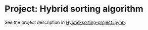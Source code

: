 # Project: Hybrid sorting algorithm

See the project description in [Hybrid-sorting-project.ipynb](Hybrid-sorting-project.ipynb).


